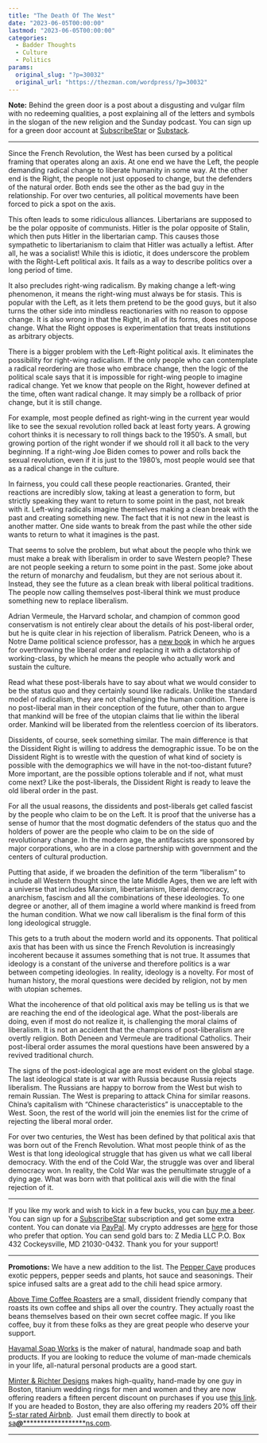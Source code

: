 ```yaml
---
title: "The Death Of The West"
date: "2023-06-05T00:00:00"
lastmod: "2023-06-05T00:00:00"
categories:
  - Badder Thoughts
  - Culture
  - Politics
params:
  original_slug: "?p=30032"
  original_url: "https://thezman.com/wordpress/?p=30032"
---
```


**Note:** Behind the green door is a post about a disgusting and vulgar
film with no redeeming qualities, a post explaining all of the letters
and symbols in the slogan of the new religion and the Sunday podcast.
You can sign up for a green door account at
<a href="https://www.subscribestar.com/the-z-blog" rel="noopener"
target="_blank">SubscribeStar</a> or
<a href="https://thedissident.substack.com/" rel="noopener"
target="_blank">Substack</a>.

------------------------------------------------------------------------

Since the French Revolution, the West has been cursed by a political
framing that operates along an axis. At one end we have the Left, the
people demanding radical change to liberate humanity in some way. At the
other end is the Right, the people not just opposed to change, but the
defenders of the natural order. Both ends see the other as the bad guy
in the relationship. For over two centuries, all political movements
have been forced to pick a spot on the axis.

This often leads to some ridiculous alliances. Libertarians are supposed
to be the polar opposite of communists. Hitler is the polar opposite of
Stalin, which then puts Hitler in the libertarian camp. This causes
those sympathetic to libertarianism to claim that Hitler was actually a
leftist. After all, he was a socialist! While this is idiotic, it does
underscore the problem with the Right-Left political axis. It fails as a
way to describe politics over a long period of time.

It also precludes right-wing radicalism. By making change a left-wing
phenomenon, it means the right-wing must always be for stasis. This is
popular with the Left, as it lets them pretend to be the good guys, but
it also turns the other side into mindless reactionaries with no reason
to oppose change. It is also wrong in that the Right, in all of its
forms, does not oppose change. What the Right opposes is experimentation
that treats institutions as arbitrary objects.

There is a bigger problem with the Left-Right political axis. It
eliminates the possibility for right-wing radicalism. If the only people
who can contemplate a radical reordering are those who embrace change,
then the logic of the political scale says that it is impossible for
right-wing people to imagine radical change. Yet we know that people on
the Right, however defined at the time, often want radical change. It
may simply be a rollback of prior change, but it is still change.

For example, most people defined as right-wing in the current year would
like to see the sexual revolution rolled back at least forty years. A
growing cohort thinks it is necessary to roll things back to the 1950’s.
A small, but growing portion of the right wonder if we should roll it
all back to the very beginning. If a right-wing Joe Biden comes to power
and rolls back the sexual revolution, even if it is just to the 1980’s,
most people would see that as a radical change in the culture.

In fairness, you could call these people reactionaries. Granted, their
reactions are incredibly slow, taking at least a generation to form, but
strictly speaking they want to return to some point in the past, not
break with it. Left-wing radicals imagine themselves making a clean
break with the past and creating something new. The fact that it is not
new in the least is another matter. One side wants to break from the
past while the other side wants to return to what it imagines is the
past.

That seems to solve the problem, but what about the people who think we
must make a break with liberalism in order to save Western people? These
are not people seeking a return to some point in the past. Some joke
about the return of monarchy and feudalism, but they are not serious
about it. Instead, they see the future as a clean break with liberal
political traditions. The people now calling themselves post-liberal
think we must produce something new to replace liberalism.

Adrian Vermeule, the Harvard scholar, and champion of common good
conservatism is not entirely clear about the details of his post-liberal
order, but he is quite clear in his rejection of liberalism. Patrick
Deneen, who is a Notre Dame political science professor, has a [new
book](https://www.amazon.com/gp/product/0593086902) in which he argues
for overthrowing the liberal order and replacing it with a dictatorship
of working-class, by which he means the people who actually work and
sustain the culture.

Read what these post-liberals have to say about what we would consider
to be the status quo and they certainly sound like radicals. Unlike the
standard model of radicalism, they are not challenging the human
condition. There is no post-liberal man in their conception of the
future, other than to argue that mankind will be free of the utopian
claims that lie within the liberal order. Mankind will be liberated from
the relentless coercion of its liberators.

Dissidents, of course, seek something similar. The main difference is
that the Dissident Right is willing to address the demographic issue. To
be on the Dissident Right is to wrestle with the question of what kind
of society is possible with the demographics we will have in the
not-too-distant future? More important, are the possible options
tolerable and if not, what must come next? Like the post-liberals, the
Dissident Right is ready to leave the old liberal order in the past.

For all the usual reasons, the dissidents and post-liberals get called
fascist by the people who claim to be on the Left. It is proof that the
universe has a sense of humor that the most dogmatic defenders of the
status quo and the holders of power are the people who claim to be on
the side of revolutionary change. In the modern age, the antifascists
are sponsored by major corporations, who are in a close partnership with
government and the centers of cultural production.

Putting that aside, if we broaden the definition of the term
“liberalism” to include all Western thought since the late Middle Ages,
then we are left with a universe that includes Marxism, libertarianism,
liberal democracy, anarchism, fascism and all the combinations of these
ideologies. To one degree or another, all of them imagine a world where
mankind is freed from the human condition. What we now call liberalism
is the final form of this long ideological struggle.

This gets to a truth about the modern world and its opponents. That
political axis that has been with us since the French Revolution is
increasingly incoherent because it assumes something that is not true.
It assumes that ideology is a constant of the universe and therefore
politics is a war between competing ideologies. In reality, ideology is
a novelty. For most of human history, the moral questions were decided
by religion, not by men with utopian schemes.

What the incoherence of that old political axis may be telling us is
that we are reaching the end of the ideological age. What the
post-liberals are doing, even if most do not realize it, is challenging
the moral claims of liberalism. It is not an accident that the champions
of post-liberalism are overtly religion. Both Deneen and Vermeule are
traditional Catholics. Their post-liberal order assumes the moral
questions have been answered by a revived traditional church.

The signs of the post-ideological age are most evident on the global
stage. The last ideological state is at war with Russia because Russia
rejects liberalism. The Russians are happy to borrow from the West but
wish to remain Russian. The West is preparing to attack China for
similar reasons. China’s capitalism with “Chinese characteristics” is
unacceptable to the West. Soon, the rest of the world will join the
enemies list for the crime of rejecting the liberal moral order.

For over two centuries, the West has been defined by that political axis
that was born out of the French Revolution. What most people think of as
the West is that long ideological struggle that has given us what we
call liberal democracy. With the end of the Cold War, the struggle was
over and liberal democracy won. In reality, the Cold War was the
penultimate struggle of a dying age. What was born with that political
axis will die with the final rejection of it.

------------------------------------------------------------------------

If you like my work and wish to kick in a few bucks, you can
<a href="https://www.buymeacoffee.com/mujolulu" rel="noopener"
target="_blank">buy me a beer</a>. You can sign up for a
<a href="https://www.subscribestar.com/the-z-blog" rel="noopener"
target="_blank">SubscribeStar</a> subscription and get some extra
content. You can donate via <a
href="https://www.paypal.com/donate/?cmd=_s-xclick&amp;hosted_button_id=UDAS2Q8JYA6CN&amp;source=url"
rel="noopener" target="_blank">PayPal</a>. My crypto addresses are
<a href="https://thezman.com/wordpress/?page_id=22713" rel="noopener"
target="_blank">here</a> for those who prefer that option. You can send
gold bars to: Z Media LLC P.O. Box 432 Cockeysville, MD 21030-0432.
Thank you for your support!

------------------------------------------------------------------------

**Promotions:** We have a new addition to the list. The
<a href="https://peppercave.com/shop/ols/products" rel="noopener"
target="_blank">Pepper Cave</a> produces exotic peppers, pepper seeds
and plants, hot sauce and seasonings. Their spice infused salts are a
great add to the chili head spice armory.

<a href="https://abovetimecoffee.com/" rel="noopener"
target="_blank">Above Time Coffee Roasters</a> are a small, dissident
friendly company that roasts its own coffee and ships all over the
country. They actually roast the beans themselves based on their own
secret coffee magic. If you like coffee, buy it from these folks as they
are great people who deserve your support.

<a href="https://havamalsoapworks.com/" rel="noopener"
target="_blank">Havamal Soap Works</a> is the maker of natural, handmade
soap and bath products. If you are looking to reduce the volume of
man-made chemicals in your life, all-natural personal products are a
good start.

<a href="https://www.minterandrichterdesigns.com/"
rel="noreferrer nofollow noopener" target="_blank">Minter &amp; Richter
Designs</a> makes high-quality, hand-made by one guy in Boston, titanium
wedding rings for men and women and they are now offering readers a
fifteen percent discount on purchases if you use
<a href="https://www.minterandrichterdesigns.com/discount/ZMAN"
rel="noreferrer nofollow noopener" target="_blank">this link</a>.
<span class="highlight"><span class="colour"><span class="font"><span class="size">If
you are headed to Boston, they are also offering my readers 20% off
their <a
href="https://www.airbnb.com/users/7988017/listings?user_id=7988017&amp;s=3"
rel="noopener noreferrer" target="_blank">5-star rated Airbnb</a>.  Just
email them directly to book at
<a href="mailto:sa***@*********************ns.com"
data-original-string="Qeghhgn3688chnypONHiLA==cb7Okuf8G7ou5yID7VveMXA6YDZ34fng0VfVA+IZ/kQtzhvz8VExICFleDmXNY3ufsh"><span
class="apbct-email-encoder"
data-original-string="Gswj23y9lgc/8d75odxT8A==cb7sEfgUKqckdkbgJwHAAtVIMOGwM4evTgVxl0a+PAF2oOkf2++yb7WK0CfCQRnTPOE"
title="This contact has been encoded by Anti-Spam by CleanTalk. Click to decode. To finish the decoding make sure that JavaScript is enabled in your browser.">sa<span
class="apbct-blur">***</span>@<span
class="apbct-blur">*********************</span>ns.com</span></a>.</span></span></span></span>

------------------------------------------------------------------------
